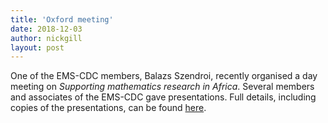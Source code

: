 ```yaml
---
title: 'Oxford meeting'
date: 2018-12-03
author: nickgill
layout: post
---
```


One of the EMS-CDC members, Balazs Szendroi, recently organised a day meeting on *Supporting mathematics research in Africa*. Several members and associates of the EMS-CDC gave presentations. Full details, including copies of the presentations, can be found <a href = "https://people.maths.ox.ac.uk/~szendroi/africameetingnov18.html">here</a>.

